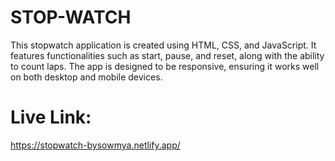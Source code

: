 # STOP-WATCH
This stopwatch application is created using HTML, CSS, and JavaScript. It features functionalities such as start, pause, and reset, along with the ability to count laps. The app is designed to be responsive, ensuring it works well on both desktop and mobile devices.


# Live Link:
https://stopwatch-bysowmya.netlify.app/
